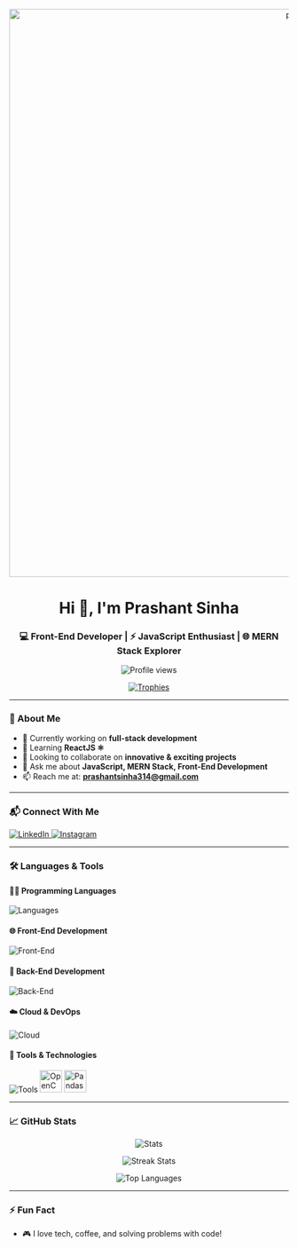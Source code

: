 <!-- Cover Image -->
<p align="center">
<img width="1024" height="1024" alt="profile" src="https://github.com/user-attachments/assets/c6be8d2d-7dd4-4e93-9c94-529fd3ba2f1d" />

</p>

<h1 align="center">Hi 👋, I'm Prashant Sinha</h1>
<h3 align="center">💻 Front-End Developer | ⚡ JavaScript Enthusiast | 🌐 MERN Stack Explorer</h3>

<p align="center">
  <img src="https://komarev.com/ghpvc/?username=prashantsinha666&label=Profile%20views&color=0e75b6&style=flat" alt="Profile views" />
</p>

<p align="center">
  <a href="https://github.com/ryo-ma/github-profile-trophy">
    <img src="https://github-profile-trophy.vercel.app/?username=prashantsinha666&theme=radical&margin-w=15&margin-h=15" alt="Trophies" />
  </a>
</p>

---

### 🚀 About Me

- 🔭 Currently working on **full-stack development**
- 🌱 Learning **ReactJS ⚛️**
- 🤝 Looking to collaborate on **innovative & exciting projects**
- 💬 Ask me about **JavaScript, MERN Stack, Front-End Development**
- 📫 Reach me at: **prashantsinha314@gmail.com**

---

### 📬 Connect With Me

<p align="left">
  <a href="https://linkedin.com/in/prashant-sinha9262" target="_blank">
    <img src="https://skillicons.dev/icons?i=linkedin" alt="LinkedIn" />
  </a>
  <a href="https://instagram.com/prashantsinha9262" target="_blank">
    <img src="https://skillicons.dev/icons?i=instagram" alt="Instagram" />
  </a>
</p>

---

### 🛠️ Languages & Tools

#### 👨‍💻 Programming Languages
<p>
  <img src="https://skillicons.dev/icons?i=javascript,java,python" alt="Languages" />
</p>

#### 🌐 Front-End Development
<p>
  <img src="https://skillicons.dev/icons?i=html,css,react,vue,tailwind" alt="Front-End" />
</p>

#### 🔧 Back-End Development
<p>
  <img src="https://skillicons.dev/icons?i=nodejs,express,mongodb,mysql" alt="Back-End" />
</p>

#### ☁️ Cloud & DevOps
<p>
  <img src="https://skillicons.dev/icons?i=aws,azure" alt="Cloud" />
</p>

#### 🧰 Tools & Technologies
<p>
  <img src="https://skillicons.dev/icons?i=git,github,androidstudio" alt="Tools" />
  <img src="https://cdn.jsdelivr.net/gh/devicons/devicon/icons/opencv/opencv-original.svg" width="40" height="40" alt="OpenCV" />
  <img src="https://cdn.jsdelivr.net/gh/devicons/devicon/icons/pandas/pandas-original.svg" width="40" height="40" alt="Pandas" />
</p>

---

### 📈 GitHub Stats

<p align="center">
  <img src="https://github-readme-stats.vercel.app/api?username=prashantsinha666&show_icons=true&theme=tokyonight" alt="Stats" />
</p>

<p align="center">
  <img src="https://github-readme-streak-stats.herokuapp.com/?user=prashantsinha666&theme=tokyonight" alt="Streak Stats" />
</p>

<p align="center">
  <img src="https://github-readme-stats.vercel.app/api/top-langs/?username=prashantsinha666&layout=compact&theme=tokyonight" alt="Top Languages" />
</p>

---

### ⚡ Fun Fact

- 🎮 I love tech, coffee, and solving problems with code!


